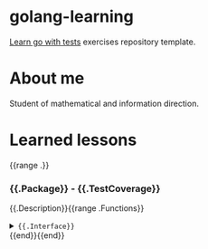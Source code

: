 # golang-learning

[Learn go with tests](https://quii.gitbook.io/learn-go-with-tests/) exercises repository template.

# About me

Student of mathematical and information direction.

# Learned lessons
{{range .}}
### {{.Package}} - {{.TestCoverage}}
{{.Description}}{{range .Functions}}
<details>
  <summary><code>{{.Interface}}</code></summary>
{{range .DocLines}}
    {{.}}{{end}}
</details>
{{end}}{{end}}